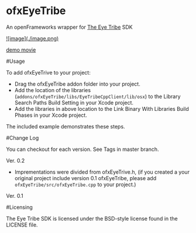 ofxEyeTribe
===========

An openFrameworks wrapper for [The Eye Tribe](https://theeyetribe.com/) SDK 

<a href="https://vimeo.com/115662398">
![image](./image.png)
</a>

[demo movie](https://vimeo.com/115662398)


#Usage

To add ofxEyeTrive to your project:

- Drag the ofxEyeTribe addon folder into your project.
- Add the location of the libraries (`addons/ofxEyeTribe/libs/EyeTribeCppClient/lib/osx`) to the Library Search Paths Build Setting in your Xcode project.
- Add the libraries in above location to the Link Binary With Libraries Build Phases in your Xcode project.

The included example demonstrates these steps.

#Change Log

You can checkout for each version. See Tags in master branch.  

Ver. 0.2

- Imprementations were divided from ofxEyeTrive.h, (if you created a your original project include version 0.1 ofxEyeTribe, please add `ofxEyeTribe/src/ofxEyeTribe.cpp` to your project.)

Ver. 0.1



#Licensing

The Eye Tribe SDK is licensed under the BSD-style license found in the LICENSE file.